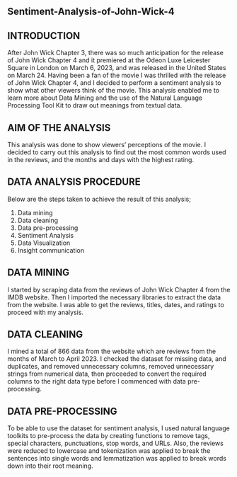 ## Sentiment-Analysis-of-John-Wick-4

## INTRODUCTION
After John Wick Chapter 3, there was so much anticipation for the release of John Wick Chapter 4 and it premiered at the Odeon Luxe Leicester Square in London on March 6, 2023, and was released in the United States on March 24. Having been a fan of the movie I was thrilled with the release of John Wick Chapter 4, and I decided to perform a sentiment analysis to show what other viewers think of the movie.
This analysis enabled me to learn more about Data Mining and the use of the Natural Language Processing Tool Kit to draw out meanings from textual data.

## AIM OF THE ANALYSIS
This analysis was done to show viewers’ perceptions of the movie. I decided to carry out this analysis to find out the most common words used in the reviews, and the months and days with the highest rating.

## DATA ANALYSIS PROCEDURE
Below are the steps taken to achieve the result of this analysis;
1.	Data mining
2.	Data cleaning
3.	Data pre-processing
4.	Sentiment Analysis
5.	Data Visualization
6.	Insight communication

## DATA MINING
I started by scraping data from the reviews of John Wick Chapter 4 from the IMDB website. Then I imported the necessary libraries to extract the data from the website. I was able to get the reviews, titles, dates, and ratings to proceed with my analysis.

## DATA CLEANING
I mined a total of 866 data from the website which are reviews from the months of March to April 2023. I checked the dataset for missing data, and duplicates, and removed unnecessary columns, removed unnecessary strings from numerical data, then proceeded to convert the required columns to the right data type before I commenced with data pre-processing.

## DATA PRE-PROCESSING
To be able to use the dataset for sentiment analysis, I used natural language toolkits to pre-process the data by creating functions to remove tags, special characters, punctuations, stop words, and URLs. Also, the reviews were reduced to lowercase and tokenization was applied to break the sentences into single words and lemmatization was applied to break words down into their root meaning.

